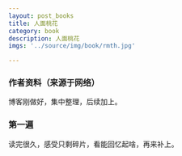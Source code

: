 ```yaml
---
layout: post_books
title: 人面桃花
category: book
description: 人面桃花
imgs: '../source/img/book/rmth.jpg'

---
```

### 作者资料（来源于网络）

博客刚做好，集中整理，后续加上。

### 第一遍

读完很久，感受只剩碎片，看能回忆起啥，再来补上。
 